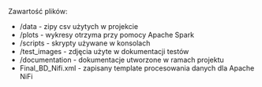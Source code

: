 Zawartość plików:
- /data - zipy csv użytych w projekcie
- /plots - wykresy otrzyma przy pomocy Apache Spark
- /scripts - skrypty używane w konsolach
- /test_images - zdjęcia użyte w dokumentacji testów
- /documentation - dokumentacje utworzone w ramach projektu
- Final_BD_Nifi.xml - zapisany template procesowania danych dla Apache NiFi

